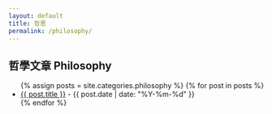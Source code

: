 ```yaml
---
layout: default
title: 哲思
permalink: /philosophy/
---
```


<h2>哲學文章 Philosophy</h2>
<ul>
  {% assign posts = site.categories.philosophy %}
  {% for post in posts %}
    <li><a href="{{ post.url }}">{{ post.title }}</a> - {{ post.date | date: "%Y-%m-%d" }}</li>
  {% endfor %}
</ul>
